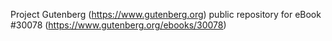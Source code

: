 Project Gutenberg (https://www.gutenberg.org) public repository for eBook #30078 (https://www.gutenberg.org/ebooks/30078)
